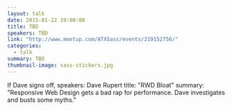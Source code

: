 ```yaml
---
layout: talk
date: 2015-01-22 19:00:00
title: TBD
speakers: TBD
link: "http://www.meetup.com/ATXSass/events/219152756/"
categories:
  - talk
summary: TBD
thumbnail-image: sass-stickers.jpg
---
```


If Dave signs off,
speakers: Dave Rupert
title: "RWD Bloat"
summary: "Responsive Web Design gets a bad rap for performance. Dave investigates and busts some myths."
